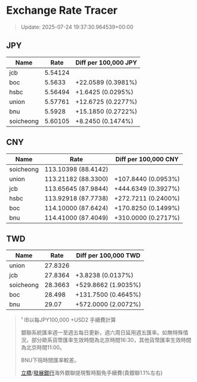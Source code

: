 # Exchange Rate Tracer

> Update: 2025-07-24 19:37:30.964539+00:00

## JPY

| Name      |    Rate | Diff per 100,000 JPY   |
|-----------|---------|------------------------|
| jcb       | 5.54124 |                        |
| boc       | 5.5633  | +22.0589 (0.3981%)     |
| hsbc      | 5.56494 | +1.6425 (0.0295%)      |
| union     | 5.57761 | +12.6725 (0.2277%)     |
| bnu       | 5.5928  | +15.1850 (0.2722%)     |
| soicheong | 5.60105 | +8.2450 (0.1474%)      |

## CNY

| Name      | Rate                | Diff per 100,000 CNY   |
|-----------|---------------------|------------------------|
| soicheong | 113.10398	(88.4142) |                        |
| union     | 113.21182	(88.3300) | +107.8440 (0.0953%)    |
| jcb       | 113.65645	(87.9844) | +444.6349 (0.3927%)    |
| hsbc      | 113.92918	(87.7738) | +272.7211 (0.2400%)    |
| boc       | 114.10000	(87.6424) | +170.8250 (0.1499%)    |
| bnu       | 114.41000	(87.4049) | +310.0000 (0.2717%)    |

## TWD

| Name      |    Rate | Diff per 100,000 TWD   |
|-----------|---------|------------------------|
| union     | 27.8326 |                        |
| jcb       | 27.8364 | +3.8238 (0.0137%)      |
| soicheong | 28.3663 | +529.8662 (1.9035%)    |
| boc       | 28.498  | +131.7500 (0.4645%)    |
| bnu       | 29.07   | +572.0000 (2.0072%)    |


> ¹ IB以每JPY100,000 +USD2 手續費計算
>
> 銀聯系統匯率週一至週五每日更新，週六周日延用週五匯率。如無特殊情況，部分歐系貨幣匯率生效時間為北京時間16:30，其他貨幣匯率生效時間為北京時間11:00。
>
> BNU下班時間匯率較差。
>
> [立橋](https://www.wlbank.com.mo/uploads/ueditor/file/20181211/1544536513900230.pdf)/[發展銀行](https://www.mdb.com.mo/Service_Charges_20230728.pdf)海外銀聯提現暫時豁免手續費(貴銀聯1.1%左右)

